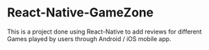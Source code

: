 # React-Native-GameZone
This is a project done using React-Native to add reviews for different Games played by users through Android / iOS mobile app.  
